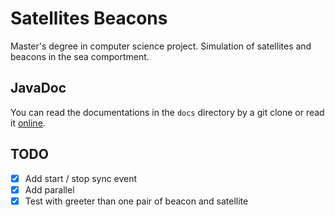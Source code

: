 # Satellites Beacons

Master's degree in computer science project. Simulation of satellites and beacons in the sea comportment.

## JavaDoc
You can read the documentations in the `docs` directory by a git clone or read it [online](https://lpenaud.github.io/satellites-beacons-master-degree/).

## TODO

- [X] Add start / stop sync event
- [x] Add parallel
- [x] Test with greeter than one pair of beacon and satellite
